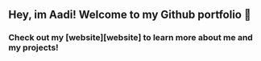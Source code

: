 ## Hey, im Aadi! Welcome to my Github portfolio 👋

### Check out my [website][website] to learn more about me and my projects!

<!-- <img align="left" alt="Github Stats" src="https://github-readme-stats.codestackr.vercel.app/api?username=aadiamazing5&show_icons=true&hide_border=true" /> -->

<!-- [![Top Langs](https://github-readme-stats.vercel.app/api/top-langs/?username=aadiamazing5)] -->

<!-- [website]: https://aadiamazing5.github.io/ -->
